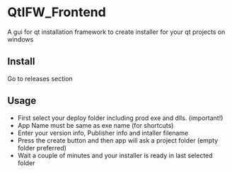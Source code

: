 # QtIFW_Frontend
A gui for qt installation framework to create installer for your qt projects on windows

## Install
Go to releases section


## Usage
- First select your deploy folder including prod exe and dlls. (important!)
- App Name must be same as exe name (for shortcuts)
- Enter your version info, Publisher info and intaller filename
- Press the create button and then app will ask a project folder (empty folder preferred)
- Wait a couple of minutes and your installer is ready in last selected folder
